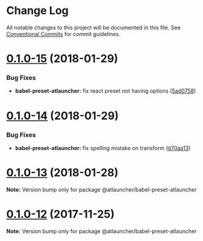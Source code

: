 # Change Log

All notable changes to this project will be documented in this file.
See [Conventional Commits](https://conventionalcommits.org) for commit guidelines.

<a name="0.1.0-15"></a>
# [0.1.0-15](https://github.com/ATLauncher/style-guide/compare/@atlauncher/babel-preset-atlauncher@0.1.0-14...@atlauncher/babel-preset-atlauncher@0.1.0-15) (2018-01-29)


### Bug Fixes

* **babel-preset-atlauncher:** fix react preset not having options ([5ad0758](https://github.com/ATLauncher/style-guide/commit/5ad0758))




<a name="0.1.0-14"></a>
# [0.1.0-14](https://github.com/ATLauncher/style-guide/compare/@atlauncher/babel-preset-atlauncher@0.1.0-13...@atlauncher/babel-preset-atlauncher@0.1.0-14) (2018-01-29)


### Bug Fixes

* **babel-preset-atlauncher:** fix spelling mistake on transform ([d70aa13](https://github.com/ATLauncher/style-guide/commit/d70aa13))




<a name="0.1.0-13"></a>
# [0.1.0-13](https://github.com/ATLauncher/style-guide/compare/@atlauncher/babel-preset-atlauncher@0.1.0-12...@atlauncher/babel-preset-atlauncher@0.1.0-13) (2018-01-28)




**Note:** Version bump only for package @atlauncher/babel-preset-atlauncher

<a name="0.1.0-12"></a>
# [0.1.0-12](https://github.com/ATLauncher/style-guide/compare/@atlauncher/babel-preset-atlauncher@0.1.0-11...@atlauncher/babel-preset-atlauncher@0.1.0-12) (2017-11-25)




**Note:** Version bump only for package @atlauncher/babel-preset-atlauncher
